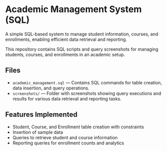 # Academic Management System (SQL)

A simple SQL-based system to manage student information, courses, and enrollments, enabling efficient data retrieval and reporting.

This repository contains SQL scripts and query screenshots for managing students, courses, and enrollments in an academic setup.

## Files

- `academic_management.sql` — Contains SQL commands for table creation, data insertion, and query operations.
- `screenshots/` — Folder with screenshots showing query executions and results for various data retrieval and reporting tasks.

## Features Implemented

- Student, Course, and Enrollment table creation with constraints
- Insertion of sample data
- Queries to retrieve student and course information
- Reporting queries for enrollment counts and analytics

